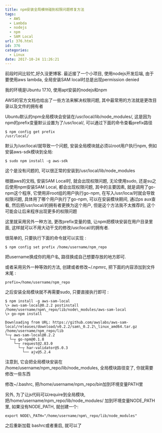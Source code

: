```yaml
---
title: npm安装全局模块碰到权限问题修复方法
tags:
  - AWS
  - Lambda
  - nodejs
  - npm
  - SAM Local
url: 376.html
id: 376
categories:
  - Linux
date: 2017-10-24 11:26:21
---
```


前段时间比较忙,好久没更博客. 最近接了一个小项目, 使用nodejs开发后端, 由于要使用aws lambda, 全局安装SAM local时总是出现permission denied

我的环境是Ubuntu 17.10, 使用apt安装的nodejs和npm

AWS的官方文档也给出了一些方法来解决权限问题, 其中最常用的方法就是更改目录以及文件的拥有者

Ubuntu默认的npm全局模块会安装在/usr/local/lib/node\_modules/, 这是因为npm的prefix变量默认设置为了/usr/local/, 可以通过下面的命令查看prefix路径

  
```
$ npm config get prefix
/usr/local/
```
  

  

默认为/usr/local/就导致一个问题, 安装全局模块就必须以root用户执行npm, 例如安装aws-sdk模块到全局:

  
```
$ sudo npm install -g aws-sdk
```
  

这个是没有问题的, 可以很正常的安装到/usr/local/lib/node\_modules

  

  

  

根据aws的文档, 安装SAM Local时, 就会出现权限问题, 无论使用sudo, 还是su之后使用npm安装SAM Local, 都会出现权限问题, 其中的主要因素, 就是调用了go-npm这个程序, 它使用非root组的用户执行go-npm, 在写入/usr/loca/时就会导致权限问题, 具体用了哪个用户执行了go-npm, 可以在安装模块期间, 通过ps aux查看, 然后把/usr/local/的拥有者更换为这个用户, 但是这个方法我不太推荐的, 这个可能会让后来程序出现更多的权限问题

  

这里就采用另外一种方法, 更改prefix变量的值, 让npm把模块安装在用户目录里面, 这样就可以不用大动干戈的修改/usr/local/的拥有者.

很简单的, 只要执行下面的命令就可以实现 :
```
$ npm config set prefix /home/username/npm_repo
```
  

把username换成你的用户名, 路径换成自己想要存放的地方即可.

或者采用另外一种等效的方法, 创建或者修改~/.npmrc, 把下面的内容添加到文件末尾 :

  
```
prefix=/home/username/npm_repo
```
  

之后安装全局模块就不再需要sudo, 只要直接执行即可 :

  
```
$ npm install -g aws-sam-local
\> aws-sam-local@0.2.2 postinstall /home/username/npm\_repo/lib/node\_modules/aws-sam-local
\> go-npm install

Downloading from URL: https://github.com/awslabs/aws-sam-local/releases/download/v0.2.2/sam\_0.2.2\_linux_amd64.tar.gz
/home/username/npm_repo/lib
└─┬ aws-sam-local@0.2.2 
  └─┬ go-npm@0.1.8
    └─┬ request@2.83.0
      └─┬ har-validator@5.0.3
        └── ajv@5.2.4 
```
  

注意到, 它会把全局模块安装在 /home/username/npm\_repo/lib/node\_modules, 全局模块路径变了, 你就需要修改一些东西

修改~/.bashrc, 把/home/username/npm\_repo/bin加到环境变量PATH里

另外, 为了让js代码可以require到全局模块, 把/home/username/npm\_repo/lib/node\_modules/ 加到环境变量NODE\_PATH里, 如果没有NODE\_PATH, 就创建一个:

  
```
export NODE\_PATH="/home/username/npm\_repo/lib/node_modules"
```
  

之后重新加载 bashrc或者重启, 就可以了
